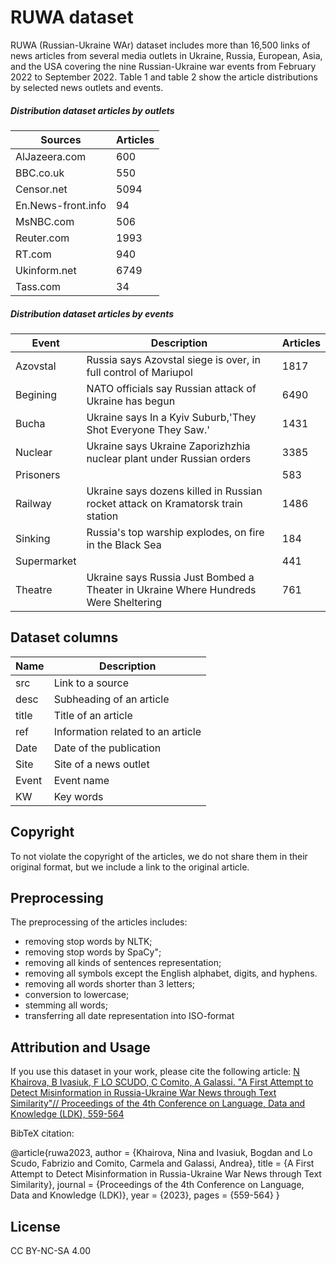 # RUWA dataset
RUWA (Russian-Ukraine WAr) dataset includes more than 16,500 links of news articles from several media outlets in Ukraine, Russia, European, Asia, and the USA covering the nine  Russian-Ukraine war events from February 2022 to September 2022.  Table 1 and table 2 show the article distributions by selected news outlets and events. 
##### Distribution dataset articles by outlets

| Sources | Articles |
| --------- | --------- |
| AlJazeera.com |600 |
| BBC.co.uk | 550 |
| Censor.net | 5094 |
| En.News-front.info | 94 |
| MsNBC.com | 506 |
| Reuter.com| 1993 |
|RT.com|940    |
|Ukinform.net|   6749|
|Tass.com|34|

##### Distribution dataset articles by events
| Event | Description |Articles|
| ------ | ------ |------ |
|Azovstal |Russia says Azovstal siege is over, in full control of Mariupol | 1817|
| Begining |NATO officials say Russian attack of Ukraine has begun  |6490|
| Bucha |Ukraine says In a Kyiv Suburb,'They Shot Everyone They Saw.'  |1431|
| Nuclear |Ukraine says  Ukraine Zaporizhzhia nuclear plant under Russian orders |3385|
| Prisoners | |583|
| Railway|Ukraine says dozens killed in Russian rocket attack on Kramatorsk train station |1486|
|Sinking|Russia's top warship explodes, on fire in the Black Sea  |184|
|Supermarket|   |441|
|Theatre|Ukraine says Russia Just Bombed a Theater in Ukraine Where Hundreds Were Sheltering|761|

## Dataset columns
| Name | Description |
| --------- | --------- |
| src | Link to a source |
| desc | Subheading of an article  |
| title |Title of an article   |
| ref | Information related to an article |
| Date | Date of the publication |
| Site| Site of a news outlet|
|Event|Event name     |
|KW|   Key words|

## Copyright
To not violate the copyright of the articles, we do not share them in their original format, but we include a link to the original article.

## Preprocessing
The preprocessing of the articles includes:
- removing stop words by NLTK;
- removing stop words by SpaCy";
- removing all kinds of sentences representation; 
- removing all symbols except the English alphabet, digits, and hyphens.
- removing all words shorter than 3 letters;
- conversion to lowercase;
- stemming all words;
- transferring all date representation into ISO-format

## Attribution and Usage
If you use this dataset in your work, please cite the following article:
[N Khairova, B Ivasiuk, F LO SCUDO, C Comito, A Galassi. "A First Attempt to Detect Misinformation in Russia-Ukraine War News through Text Similarity"// Proceedings of the 4th Conference on Language, Data and Knowledge (LDK), 559-564](https://www.researchgate.net/profile/Andrea-Galassi/publication/375525802_A_First_Attempt_to_Detect_Misinformation_in_Russia-Ukraine_War_News_through_Text_Similarity/links/654df4b0b86a1d521bc8b006/A-First-Attempt-to-Detect-Misinformation-in-Russia-Ukraine-War-News-through-Text-Similarity.pdf) 

BibTeX citation:

@article{ruwa2023,
  author = {Khairova, Nina and Ivasiuk, Bogdan and Lo Scudo, Fabrizio and Comito, Carmela and Galassi, Andrea},
  title = {A First Attempt to Detect Misinformation in Russia-Ukraine War News through Text Similarity},
  journal = {Proceedings of the 4th Conference on Language, Data and Knowledge (LDK)},
  year = {2023},
  pages = {559-564}
}

## License
CC BY-NC-SA 4.00


 
